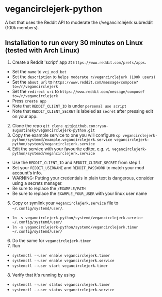 # vegancirclejerk-python
A bot that uses the Reddit API to moderate the r/vegancirclejerk subreddit (100k members).

## Installation to run every 30 minutes on Linux (tested with Arch Linux)
1. Create a Reddit 'script' app at `https://www.reddit.com/prefs/apps`. 
- Set the `name` to `vcj_mod_bot`
- Set the `description` to `helps moderate r/vegancirclejerk (100k users)`
- Set the `about url` to `https://www.reddit.com/message/compose?to=/r/vegancirclejerk`
- Set the `redirect uri` to `https://www.reddit.com/message/compose?to=/r/vegancirclejerk`
- Press `create app`
- Note that `REDDIT_CLIENT_ID` is under `personal use script`
- Note that `REDDIT_CLIENT_SECRET` is labeled as `secret` after pressing edit on your app.
2. Clone the repo `git clone git@github.com:ryan-augustinsky/vegancirclejerk-python.git`
3. Copy the example service to one you will configure `cp vegancirclejerk-python/systemd/example.vegancirclejerk.service vegancirclejerk-python/systemd/vegancirclejerk.service`
4. Edit the service with your favourite editor, e.g. `vi vegancirclejerk-python/systemd/vegancirclejerk.service`
- Use the `REDDIT_CLIENT_ID` and `REDDIT_CLIENT_SECRET` from step 1.
- Set your `REDDIT_USERNAME` and `REDDIT_PASSWORD` to match your mod account's info.
- WARNING: Putting your credentials in plain text is dangerous, consider using a secrets manager.
- Be sure to replace the `/EXAMPLE/PATH`
- Be sure to replace the `EXAMPLE_YOUR_USER` with your linux user name
5. Copy or symlink your `vegancirclejerk.service` file to `~/.config/systemd/user/`.
- `ln -s vegancirclejerk-python/systemd/vegancirclejerk.service ~/.config/systemd/user/`
- `ln -s vegancirclejerk-python/systemd/vegancirclejerk.timer ~/.config/systemd/user/`
6. Do the same for `vegancirclejerk.timer`
7. Run
- `systemctl --user enable vegancirclejerk.timer`
- `systemctl --user enable vegancirclejerk.service`
- `systemctl --user start vegancirclejerk.timer`
8. Verify that it's running by using 
- `systemctl --user status vegancirclejerk.timer`
- `systemctl --user status vegancirclejerk.service`